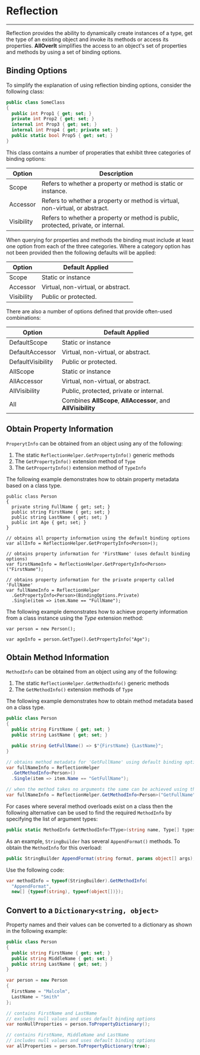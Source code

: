 # Reflection
---
Reflection provides the ability to dynamically create instances of a type, get the type of an existing object and invoke its methods or access its properties. **AllOverIt** simplifies the access to an object's set of properties and methods by using a set of binding options.

## Binding Options
To simplify the explanation of using reflection binding options, consider the following class:

```csharp
public class SomeClass
{
  public int Prop1 { get; set; }
  private int Prop2 { get; set; }
  internal int Prop3 { get; set; }
  internal int Prop4 { get; private set; }
  public static bool Prop5 { get; set; }
}
```

This class contains a number of properaties that exhibit three categories of binding options:

| Option | Description |
| ------ | ----------- |
| Scope | Refers to whether a property or method is static or instance. |
| Accessor | Refers to whether a property or method is virtual, non-virtual, or abstract. |
| Visibility | Refers to whether a property or method is public, protected, private, or internal. |

When querying for properties and methods the binding must include at least one option from each of the three categories. Where a category option has not been provided then the following defaults will be applied:

| Option | Default Applied |
| ------ | --------------- |
| Scope | Static or instance |
| Accessor | Virtual, non-virtual, or abstract. |
| Visibility | Public or protected. |

There are also a number of options defined that provide often-used combinations:

| Option | Default Applied |
| ------ | --------------- |
| DefaultScope | Static or instance |
| DefaultAccessor | Virtual, non-virtual, or abstract. |
| DefaultVisibility | Public or protected. |
| AllScope | Static or instance |
| AllAccessor | Virtual, non-virtual, or abstract. |
| AllVisibility | Public, protected, private or internal. |
| All | Combines **AllScope**, **AllAccessor**, and **AllVisibility** |

## Obtain Property Information
`ProperytInfo` can be obtained from an object using any of the following:

1. The static `ReflectionHelper.GetPropertyInfo()` generic methods
2. The `GetPropertyInfo()` extension method of `Type`
3. The `GetPropertyInfo()` extension method of `TypeInfo`

The following example demonstrates how to obtain property metadata based on a class type.

```
public class Person
{
  private string FullName { get; set; }
  public string FirstName { get; set; }
  public string LastName { get; set; }
  public int Age { get; set; }
}

// obtains all property information using the default binding options
var allInfo = ReflectionHelper.GetPropertyInfo<Person>();

// obtains property information for 'FirstName' (uses default binding options)
var firstNameInfo = ReflectionHelper.GetPropertyInfo<Person>("FirstName");

// obtains property information for the private property called 'FullName'
var fullNameInfo = ReflectionHelper
  .GetPropertyInfo<Person>(BindingOptions.Private)
  .Single(item => item.Name == "FullName");
```

The following example demonstrates how to achieve property information from a class instance using the *Type* extension method:

```
var person = new Person();

var ageInfo = person.GetType().GetPropertyInfo("Age");
```
## Obtain Method Information

`MethodInfo` can be obtained from an object using any of the following:

1. The static `ReflectionHelper.GetMethodInfo()` generic methods
2. The `GetMethodInfo()` extension methods of `Type`

The following example demonstrates how to obtain method metadata based on a class type.

```csharp
public class Person
{
  public string FirstName { get; set; }
  public string LastName { get; set; }

  public string GetFullName() => $"{FirstName} {LastName}";
}

// obtains method metadata for 'GetFullName' using default binding options
var fullNameInfo = ReflectionHelper
  .GetMethodInfo<Person>()
  .Single(item => item.Name == "GetFullName");

// when the method takes no arguments the same can be achieved using the following overload:
var fullNameInfo = ReflectionHelper.GetMethodInfo<Person>("GetFullName");
```

For cases where several method overloads exist on a class then the following alternative can be used to find the required `MethodInfo` by specifying the list of argument types:

```csharp
public static MethodInfo GetMethodInfo<TType>(string name, Type[] types);
```

As an example, `StringBuilder` has several `AppendFormat()` methods. To obtain the `MethodInfo` for this overload:

```csharp
public StringBuilder AppendFormat(string format, params object[] args);
```

Use the following code:

```csharp
var methodInfo = typeof(StringBuilder).GetMethodInfo(
  "AppendFormat",
  new[] {typeof(string), typeof(object[])});
```

## Convert to a `Dictionary<string, object>`
Property names and their values can be converted to a dictionary as shown in the following example:

```csharp
public class Person
{
  public string FirstName { get; set; }
  public string MiddleName { get; set; }
  public string LastName { get; set; }
}

var person = new Person
{
  FirstName = "Malcolm",
  LastName = "Smith"
};

// contains FirstName and LastName
// excludes null values and uses default binding options
var nonNullProperties = person.ToPropertyDictionary();

// contains FirstName, MiddleName and LastName
// includes null values and uses default binding options
var allProperties = person.ToPropertyDictionary(true);
```
